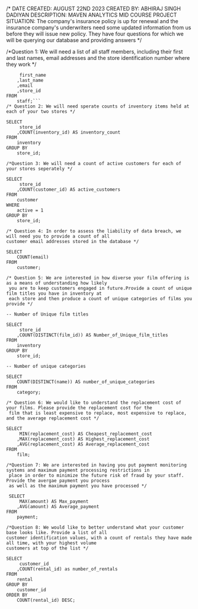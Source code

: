/* DATE CREATED: AUGUST 22ND 2023
CREATED BY: ABHIRAJ SINGH DADIYAN
DESCRIPTION: MAVEN ANALYTICS MID COURSE PROJECT
SITUATION: The company's insurance policy is up for renewal and the insurance company's underwriters 
need some updated information from us before they will issue new policy. They have four questions 
for which we will be querying our database and providing answers */

/*Question 1: We will need a list of all staff members, including their first and last names,
 email addresses and the store identification number where they work */

```SELECT
	 first_name
	,last_name
    ,email
    ,store_id
FROM
	staff;```
/* Question 2: We will need sperate counts of inventory items held at each of your two stores */

SELECT
	 store_id
	,COUNT(inventory_id) AS inventory_count
FROM
	inventory
GROUP BY
	store_id;

/*Question 3: We will need a count of active customers for each of your stores seperately */

SELECT
	 store_id
	,COUNT(customer_id) AS active_customers
FROM
	customer
WHERE
	active = 1
GROUP BY
	store_id;

/* Question 4: In order to assess the liability of data breach, we will need you to provide a count of all 
customer email addresses stored in the database */

SELECT
	COUNT(email)
FROM
	customer;

/* Question 5: We are interested in how diverse your film offering is as a means of understanding how likely
 you are to keep customers engaged in future.Provide a count of unique film titles you have in inventory at 
 each store and then produce a count of unique categories of films you provide */

-- Number of Unique film titles

SELECT
	 store_id
	,COUNT(DISTINCT(film_id)) AS Number_of_Unique_film_titles
FROM
	inventory
GROUP BY
	store_id;
    
-- Number of unique categories

SELECT
	COUNT(DISTINCT(name)) AS number_of_unique_categories
FROM
	category;
    
/* Question 6: We would like to understand the replacement cost of your films. Please provide the replacement cost for the
 film that is least expensive to replace, most expensive to replace, and the average replacement cost */

SELECT
	 MIN(replacement_cost) AS Cheapest_replacement_cost
    ,MAX(replacement_cost) AS Highest_replacement_cost
    ,AVG(replacement_cost) AS Average_replacement_cost
FROM
	film;

/*Question 7: We are interested in having you put payment monitoring systems and maximum payment processing restrictions in
 place in order to minimize the future risk of fraud by your staff. Provide the avergae payment you process
 as well as the maximum payment you have processed */
 
 SELECT
	 MAX(amount) AS Max_payment
	,AVG(amount) AS Average_payment
FROM
	payment;
    
/*Question 8: We would like to better understand what your customer base looks like. Provide a list of all
customer identification values, with a count of rentals they have made all time, with your highest volume
customers at top of the list */

SELECT
	 customer_id
	,COUNT(rental_id) as number_of_rentals
FROM
	rental
GROUP BY
	customer_id
ORDER BY
	COUNT(rental_id) DESC;
